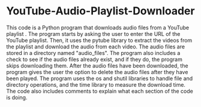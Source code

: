 # YouTube-Audio-Playlist-Downloader
This code is a Python program that downloads audio files from a YouTube playlist
. The program starts by asking the user to enter the URL of the YouTube playlist. 
Then, it uses the pytube library to extract the videos from the playlist and download
the audio from each video. The audio files are stored in a directory named "audio_files".
The program also includes a check to see if the audio files already exist, and if 
they do, the program skips downloading them. After the audio files have been downloaded,
the program gives the user the option to delete the audio files after they have been 
played. The program uses the os and shutil libraries to handle file and directory 
operations, and the time library to measure the download time. The code also includes
comments to explain what each section of the code is doing.
